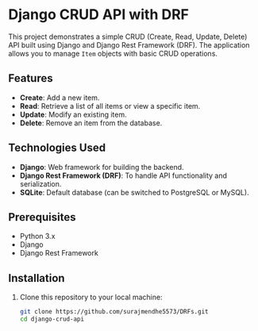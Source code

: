 # Django CRUD API with DRF

This project demonstrates a simple CRUD (Create, Read, Update, Delete) API built using Django and Django Rest Framework (DRF). The application allows you to manage `Item` objects with basic CRUD operations.

## Features

- **Create**: Add a new item.
- **Read**: Retrieve a list of all items or view a specific item.
- **Update**: Modify an existing item.
- **Delete**: Remove an item from the database.

## Technologies Used

- **Django**: Web framework for building the backend.
- **Django Rest Framework (DRF)**: To handle API functionality and serialization.
- **SQLite**: Default database (can be switched to PostgreSQL or MySQL).

## Prerequisites

- Python 3.x
- Django
- Django Rest Framework

## Installation

1. Clone this repository to your local machine:

   ```bash
   git clone https://github.com/surajmendhe5573/DRFs.git
   cd django-crud-api

